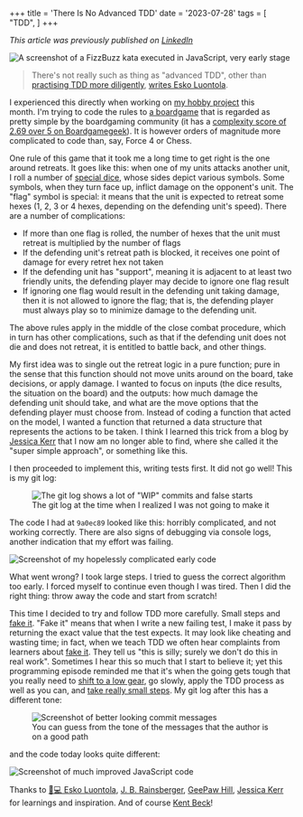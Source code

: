 +++
title = 'There Is No Advanced TDD'
date = '2023-07-28'
tags = [
    "TDD",
]
+++

*This article was previously published on [LinkedIn](https://www.linkedin.com/pulse/advanced-tdd-matteo-vaccari/ "There is no advanced TDD")*

![A screenshot of a FizzBuzz kata executed in JavaScript, very early stage](https://media.licdn.com/dms/image/D4D12AQFAVlkI-KVeIA/article-cover_image-shrink_720_1280/0/1690530970273?e=1715212800&v=beta&t=eMBDJeS83E-WrnRxPJRRH6VjaOhgLV7R70xBkq7OCzI)


> There's not really such as thing as "advanced TDD", other than  [practising TDD more diligently](https://blog.thecodewhisperer.com/permalink/the-myth-of-advanced-tdd),  [writes Esko Luontola](https://tdd.mooc.fi/5-advanced).

I experienced this directly when working on  [my hobby project](https://github.com/xpmatteo/auto-cca)  this month. I'm trying to code the rules to  [a boardgame](https://www.commandsandcolors.net/ancients/)  that is regarded as pretty simple by the boardgaming community (it has a  [complexity score of 2.69 over 5 on Boardgamegeek](https://boardgamegeek.com/boardgame/14105/commands-colors-ancients)). It is however orders of magnitude more complicated to code than, say, Force 4 or Chess.

One rule of this game that it took me a long time to get right is the one around retreats. It goes like this: when one of my units attacks another unit, I roll a number of  [special dice](https://www.gmtgames.com/p-1047-commands-colors-napoleonics-custom-dice.aspx), whose sides depict various symbols. Some symbols, when they turn face up, inflict damage on the opponent's unit. The "flag" symbol is special: it means that the unit is expected to retreat some hexes (1, 2, 3 or 4 hexes, depending on the defending unit's speed). There are a number of complications:

-   If more than one flag is rolled, the number of hexes that the unit must retreat is multiplied by the number of flags
-   If the defending unit's retreat path is blocked, it receives one point of damage for every retret hex not taken
-   If the defending unit has "support", meaning it is adjacent to at least two friendly units, the defending player may decide to ignore one flag result
-   If ignoring one flag would result in the defending unit taking damage, then it is not allowed to ignore the flag; that is, the defending player must always play so to minimize damage to the defending unit.

The above rules apply in the middle of the  close combat  procedure, which in turn has other complications, such as that if the defending unit does not die and does not retreat, it is entitled to  battle back, and other things.

My first idea was to single out the retreat logic in a pure function; pure in the sense that this function should not move units around on the board, take decisions, or apply damage. I wanted to focus on inputs (the dice results, the situation on the board) and the outputs: how much damage the defending unit should take, and what are the move options that the defending player must choose from. Instead of coding a function that acted on the model, I wanted a function that returned  a data structure that represents the actions to be taken. I think I learned this trick from a blog by  [Jessica Kerr](https://www.linkedin.com/in/jessicakerr/)  that I now am no longer able to find, where she called it the "super simple approach", or something like this.

I then proceeded to implement this, writing tests first. It did not go well! This is my git log:

<figure>
  <img src="https://media.licdn.com/dms/image/D4D12AQFcmF8BITHBNg/article-inline_image-shrink_1500_2232/0/1690529888292?e=1715212800&v=beta&t=kh0x3BmQST1tEhhjdQm_3-9fQKLYhNQ9YxMdxxGQ2yo" alt='The git log shows a lot of "WIP" commits and false starts'>

  <figcaption>The git log at the time when I realized I was not going to make it</figcaption>
</figure>

The code I had at `9a0ec89` looked like this: horribly complicated, and not working correctly. There are also signs of debugging via console logs, another indication that my effort was failing.

![Screenshot of my hopelessly complicated early code](https://media.licdn.com/dms/image/D4D12AQH3l_yT7mzseQ/article-inline_image-shrink_1000_1488/0/1690530024949?e=1715212800&v=beta&t=EcQ5U9XVJsOHcNIig4k1Ob6qCDr1xVRikiikw1C_2k8)

What went wrong? I took large steps. I tried to guess the correct algorithm too early. I forced myself to continue even though I was tired. Then I did the right thing: throw away the code and start from scratch!

This time I decided to try and follow TDD more carefully. Small steps and  [fake&nbsp;it](https://wiki.c2.com/?FakeIt). "Fake&nbsp;it" means that when I write a new failing test, I make it pass by returning the exact value that the test expects. It may look like cheating and wasting time; in fact, when we teach TDD we often hear complaints from learners about  [fake&nbsp;it](https://wiki.c2.com/?FakeIt). They tell us "this is silly; surely we don't do this in real work". Sometimes I hear this so much that I start to believe it; yet this programming episode reminded me that it's when the going gets tough that you really need to  [shift to a low gear](https://www.tddbuddy.com/references/tdd-gears.html), go slowly, apply the TDD process as well as you can, and  [take really small steps](https://www.geepawhill.org/2021/09/29/many-more-much-smaller-steps-first-sketch/). My git log after this has a different tone:

<figure>
  <img src="https://media.licdn.com/dms/image/D4D12AQFXbHjETuAAgw/article-inline_image-shrink_1500_2232/0/1690530196250?e=1715212800&v=beta&t=JcA2kgoUUiQQsynAHVTlNnTGHZ7jogtLJQlKX5nLXR8"
  alt="Screenshot of better looking commit messages">
  <figcaption>You can guess from the tone of the messages that the author is on a good path</figcaption>
</figure>

and the code today looks quite different:

![Screenshot of much improved JavaScript code](https://media.licdn.com/dms/image/D4D12AQHxtgh7So7l0g/article-inline_image-shrink_1000_1488/0/1690530303626?e=1715212800&v=beta&t=sWusV4HyoEHrDL6JB3-hPLEqj7Q5rQkE5y5_xim3_pA)

Thanks to  [👨💻 Esko Luontola](https://www.linkedin.com/in/eskoluontola/),  [J. B. Rainsberger](https://www.linkedin.com/in/jbrains/),  [GeePaw Hill](https://www.linkedin.com/in/geepawhill/),  [Jessica Kerr](https://www.linkedin.com/in/jessicakerr/)  for learnings and inspiration. And of course  [Kent Beck](https://www.linkedin.com/in/kentbeck/)!